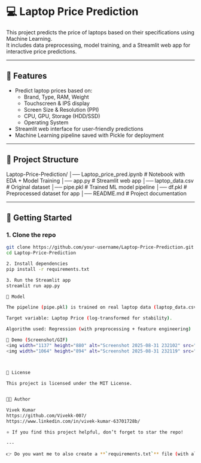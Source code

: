 # 💻 Laptop Price Prediction

This project predicts the price of laptops based on their specifications using Machine Learning.  
It includes data preprocessing, model training, and a Streamlit web app for interactive price predictions.

---

## 📌 Features
- Predict laptop prices based on:
  - Brand, Type, RAM, Weight  
  - Touchscreen & IPS display  
  - Screen Size & Resolution (PPI)  
  - CPU, GPU, Storage (HDD/SSD)  
  - Operating System
- Streamlit web interface for user-friendly predictions
- Machine Learning pipeline saved with Pickle for deployment

---

## 📂 Project Structure
Laptop-Price-Prediction/
│── Laptop_price_pred.ipynb # Notebook with EDA + Model Training
│── app.py # Streamlit web app
│── laptop_data.csv # Original dataset
│── pipe.pkl # Trained ML model pipeline
│── df.pkl # Preprocessed dataset for app
│── README.md # Project documentation


---

## 🚀 Getting Started

### 1. Clone the repo
```bash
git clone https://github.com/your-username/Laptop-Price-Prediction.git
cd Laptop-Price-Prediction

2. Install dependencies
pip install -r requirements.txt

3. Run the Streamlit app
streamlit run app.py

🧪 Model

The pipeline (pipe.pkl) is trained on real laptop data (laptop_data.csv).

Target variable: Laptop Price (log-transformed for stability).

Algorithm used: Regression (with preprocessing + feature engineering)

📸 Demo (Screenshot/GIF)
<img width="1137" height="880" alt="Screenshot 2025-08-31 232102" src="https://github.com/user-attachments/assets/a3298106-283e-466d-8a03-079523b13180" />
<img width="1064" height="894" alt="Screenshot 2025-08-31 232119" src="https://github.com/user-attachments/assets/846db1da-2608-46a3-a891-b2e3301e2d84" />



📜 License

This project is licensed under the MIT License.


👨‍💻 Author

Vivek Kumar
https://github.com/Vivekk-007/
https://www.linkedin.com/in/vivek-kumar-63701728b/

⭐ If you find this project helpful, don’t forget to star the repo!

---

👉 Do you want me to also create a **`requirements.txt`** file (with all needed libraries like `streamlit`, `pandas`, `numpy`, `scikit-learn` etc.) so your GitHub project runs smoothly?



